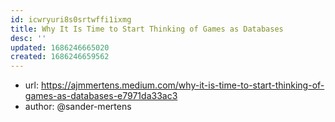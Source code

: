 ```yaml
---
id: icwryuri8s0srtwffi1ixmg
title: Why It Is Time to Start Thinking of Games as Databases
desc: ''
updated: 1686246665020
created: 1686246659562
---
```


- url: https://ajmmertens.medium.com/why-it-is-time-to-start-thinking-of-games-as-databases-e7971da33ac3
- author: @sander-mertens